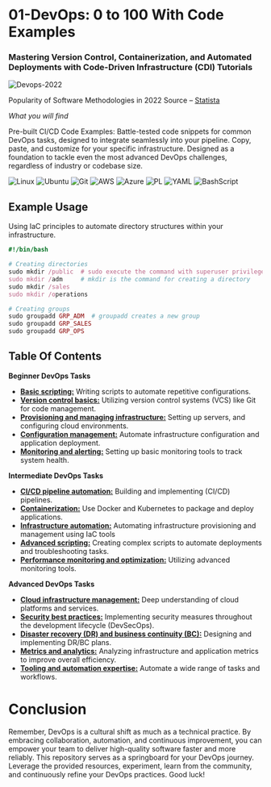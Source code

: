 # 01-DevOps: 0 to 100 With Code Examples<br>
### Mastering Version Control, Containerization, and Automated Deployments with Code-Driven Infrastructure (CDI) Tutorials

![Devops-2022](https://github.com/AleMorales9011/01-DEVOPS/blob/9132c4b366c6a8d923e15699893b0cfe35ca40d6/001-USER%2CDIRECTORIES%20%26%20PERMISSION%20STRUCTURE/Devops-2022.jpg)

Popularity of Software Methodologies in 2022 Source – [Statista](https://www.statista.com/statistics/1292382/popular-technologies-in-the-devops-tech-stack/)

*What you will find*

Pre-built CI/CD Code Examples: Battle-tested code snippets for common DevOps tasks, designed to integrate seamlessly into your pipeline. Copy, paste, and customize for your specific infrastructure. Designed as a foundation to tackle even the most advanced DevOps challenges, regardless of industry or codebase size.

![Linux](https://img.shields.io/badge/Linux-000?style=for-the-badge&logo=linux&logoColor=FCC624)
![Ubuntu](https://img.shields.io/badge/Ubuntu-35495E?style=for-the-badge&logo=ubuntu&logoColor=2CA5E0)
![Git](https://img.shields.io/badge/GIT-E44C30?style=for-the-badge&logo=git&logoColor=white)
![AWS](https://img.shields.io/badge/AWS-000.svg?style=for-the-badge&logo=amazon-aws&logoColor=white)
![Azure](https://img.shields.io/badge/Azure-blue?style=for-the-badge&logo=microsoft%20azure&logoColor=blue&labelColor=FFFFFF&link=https%3A%2F%2Fimages.app.goo.gl%2FK7PN1jYJd57x4q7A8)
![PL](https://img.shields.io/badge/PL%2FSQL-FFFFFF?style=for-the-badge&logo=oracle&logoColor=FF0000&labelColor=FFFFFF&color=FF0000)
![YAML](https://img.shields.io/badge/yaml-%23ffffff.svg?style=for-the-badge&logo=yaml&logoColor=151515)
![BashScript](https://img.shields.io/badge/bash%20script-0101?style=flat&logo=gnubash&logoColor=%23FFFFFF&labelColor=%23000000)




## Example Usage
Using IaC principles to automate directory structures within your infrastructure.

```ruby
#!/bin/bash

# Creating directories
sudo mkdir /public  # sudo execute the command with superuser privileges
sudo mkdir /adm     # mkdir is the command for creating a directory
sudo mkdir /sales
sudo mkdir /operations

# Creating groups
sudo groupadd GRP_ADM  # groupadd creates a new group
sudo groupadd GRP_SALES
sudo groupadd GRP_OPS

```
## Table Of Contents

**Beginner DevOps Tasks**

- [**Basic scripting:**](https://github.com/AleMorales9011/01-DEVOPS/tree/dfeebb970c5d2e188626a02a99f437fcc490cd9b/001-USER%2CDIRECTORIES%20%26%20PERMISSION%20STRUCTURE) Writing scripts to automate repetitive configurations.<br>
- [**Version control basics:**](https://github.com/AleMorales9011/01-DEVOPS/tree/dfeebb970c5d2e188626a02a99f437fcc490cd9b/002-GIT-CREATING%20%26%20PUSHING%20REPOSITORIES) Utilizing version control systems (VCS) like Git for code management.
- [**Provisioning and managing infrastructure:**](https://github.com/AleMorales9011/01-DEVOPS/blob/e5a2db3041f6fedaf159c9a1acaadc0a6a5d499c/003%20PROVISIONING%20INFRASTRUCTURE/README.md) Setting up servers, and configuring cloud environments.
- [**Configuration management:**](https://github.com/AleMorales9011/01-DEVOPS/blob/67c1af58c389f7bf7e49145b1279acbcac14b40b/009-%20CONFIGURATION%20MANAGEMENT/README.md) Automate infrastructure configuration and application deployment.<br>
- [**Monitoring and alerting:**]() Setting up basic monitoring tools to track system health.

**Intermediate DevOps Tasks**

- [**CI/CD pipeline automation:**](https://github.com/AleMorales9011/01-DEVOPS/tree/dfeebb970c5d2e188626a02a99f437fcc490cd9b/003-ARCHITECTURE-BFF-PATTERN) Building and implementing (CI/CD) pipelines.
- [**Containerization:**](https://github.com/AleMorales9011/01-DEVOPS/tree/a527f829037dc901f06556d97c87b7a72c00764a/005-%20DOCKER%20COMPOSE) Use Docker and Kubernetes to package and deploy applications.
- [**Infrastructure automation:**](https://github.com/AleMorales9011/01-DEVOPS/tree/a527f829037dc901f06556d97c87b7a72c00764a/003-ARCHITECTURE-BFF-PATTERN) Automating infrastructure provisioning and management using IaC tools
- [**Advanced scripting:**]() Creating complex scripts to automate deployments and troubleshooting tasks.
- [**Performance monitoring and optimization:**]() Utilizing advanced monitoring tools.

**Advanced DevOps Tasks**

- [**Cloud infrastructure management:**]() Deep understanding of cloud platforms and services.
- [**Security best practices:**]() Implementing security measures throughout the development lifecycle (DevSecOps).
- [**Disaster recovery (DR) and business continuity (BC):**]() Designing and implementing DR/BC plans.
- [**Metrics and analytics:**]() Analyzing infrastructure and application metrics to improve overall efficiency.
- [**Tooling and automation expertise:**]() Automate a wide range of tasks and workflows.


# Conclusion
Remember, DevOps is a cultural shift as much as a technical practice. By embracing collaboration, automation, and continuous improvement, you can empower your team to deliver high-quality software faster and more reliably. This repository serves as a springboard for your DevOps journey. Leverage the provided resources, experiment, learn from the community, and continuously refine your DevOps practices. Good luck!


